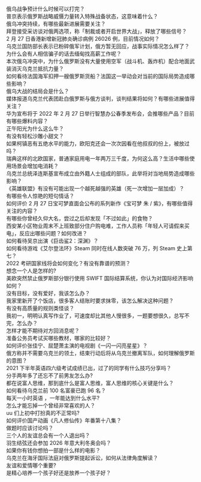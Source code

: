 俄乌战争预计什么时候可以打完？  
普京表示俄罗斯战略威慑力量转入特殊战备状态，这意味着什么？  
俄乌冲突持续，有哪些最新进展需要关注？  
拜登接受采访谈对俄两选项，称「制裁或者开启世界大战」，释放了哪些信号？  
2 月 27 日香港新增新冠肺炎确诊病例 26026 例，目前情况如何？  
乌克兰国防部长表示已粉碎俄军计划，俄方暂无回应，战事实际情况怎么样了？  
为什么会有人相信骗子的话去缅甸找高薪工作呢？  
本次俄乌冲突中，为什么俄罗斯没有大量使用空军（战斗机、轰炸机）配合地面武装消灭乌克兰抵抗力量？  
如何看待法国海军扣押一艘俄罗斯货船？法国这一举动会对当前的国际局势造成哪些影响？  
俄乌大战的结局会是什么？  
媒体报道乌克兰代表团赴白俄罗斯与俄方谈判，谈判结果将如何？有哪些进展值得关注？  
华为宣布将于 2022 年 2 月 27 日举行智慧办公春季发布会，会推哪些产品？目前有哪些爆料内容？  
正午阳光为什么这么牛？  
有没有轻松沙雕小甜文？  
如果柯镇恶有五绝水平的能力，欧阳克还会一次次因看在他叔叔的份上，被放过吗？  
瑞典这样的北欧国家，普通家庭用电一年两万三千度，为何这么高？生活中哪些使用场景会增加电消耗？  
乌克兰总统泽连斯基宣布成立由外籍人士组成的部队，此举将对当地局势造成哪些影响？  
《英雄联盟》有没有可能出现一个越死越强的英雄（死一次增加一层加成）？  
有哪些令人惊艳的短句情话？  
如何评价 2 月 27 日宝可梦直面会公布的系列新作《宝可梦 朱 / 紫》，有哪些值得关注的内容？  
有哪些你曾经久仰大名，尝过之后却发现「不过如此」的食物？  
西安某小区物业周末不上班致部分住户购电难，工作人员称「年轻人可请假来买电」，反应出哪些问题？如何改进？  
如何看待吴京出演《巨齿鲨2：深渊》？  
如何看待游戏《艾尔登法环》Steam 同时在线人数突破 76 万，列 Steam 史上第七？  
2022 考研国家线将会如何变化？有没有靠谱的预测？  
想念一个人是怎样的?  
美欧突然禁止俄罗斯部分银行使用 SWIFT 国际结算系统，你认为对国际经济影响如何？  
没有目标，没有爱好，我该怎么办？  
我家里新开了个饭店，很多客人结账时要求抹零，该怎么解决这种问题？  
有没有高质量的规则类怪谈？  
我初一，明明认真写作业了，可速度却比其他人慢很多，一题要想很久，总写不完，怎么办？  
怎样才能不期待对方回消息呢？  
准备公务员考试买哪些教材，哪家的比较好？  
如何评价张佳宁、屈楚萧主演的电视剧《一闪一闪亮星星》？  
俄方称并不需要乌克兰的领土，结束行动后将从乌克兰撤离军队，如何理解俄罗斯的意图？  
2021 下半年英语四六级考试成绩已出，过了的同学有什么技巧分享吗？  
分手两年多了还忘不了前男友怎么办?  
都在说富人思维，那到底什么是富人思维，富人思维的核心关键是什么？  
如何看待乌克兰前 100 名富豪已跑 96 名？  
每天一小时英语 ，一年能达到什么水平?  
怎么才能忘掉一个曾经非常喜欢的人？  
uu 们上初中打扮真的不正常吗?  
如何评价国产动画《凡人修仙传》年番第十八集？  
做题时应该讨论吗？  
三个人的友谊总会有一个人退出吗？  
羽生结弦还会参加 2026 年意大利冬奥会吗？  
如果你有钱你想拍一部是什么样的电影？  
乌克兰在海牙国际法庭对俄罗斯提起诉讼，如何从法律角度解读？  
友谊和爱情哪个重要?  
是精心培养一个孩子好还是放养一个孩子好？  
